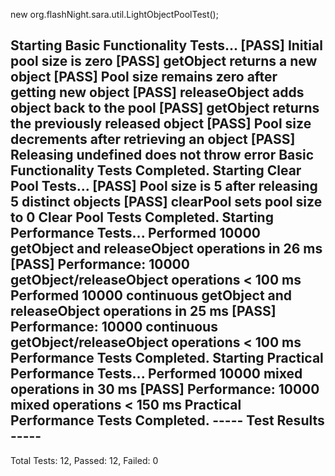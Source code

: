 new org.flashNight.sara.util.LightObjectPoolTest();

Starting Basic Functionality Tests...
[PASS] Initial pool size is zero
[PASS] getObject returns a new object
[PASS] Pool size remains zero after getting new object
[PASS] releaseObject adds object back to the pool
[PASS] getObject returns the previously released object
[PASS] Pool size decrements after retrieving an object
[PASS] Releasing undefined does not throw error
Basic Functionality Tests Completed.
Starting Clear Pool Tests...
[PASS] Pool size is 5 after releasing 5 distinct objects
[PASS] clearPool sets pool size to 0
Clear Pool Tests Completed.
Starting Performance Tests...
Performed 10000 getObject and releaseObject operations in 26 ms
[PASS] Performance: 10000 getObject/releaseObject operations < 100 ms
Performed 10000 continuous getObject and releaseObject operations in 25 ms
[PASS] Performance: 10000 continuous getObject/releaseObject operations < 100 ms
Performance Tests Completed.
Starting Practical Performance Tests...
Performed 10000 mixed operations in 30 ms
[PASS] Performance: 10000 mixed operations < 150 ms
Practical Performance Tests Completed.
----- Test Results -----
------------------------
Total Tests: 12, Passed: 12, Failed: 0
